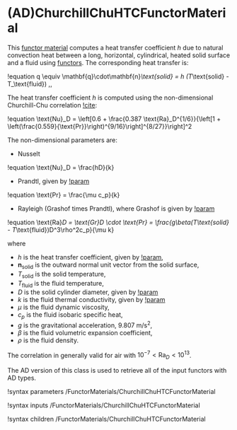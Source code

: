 # (AD)ChurchillChuHTCFunctorMaterial

This [functor material](/FunctorMaterials/index.md) computes a heat transfer coefficient $h$ due to natural convection heat between a long, horizontal, cylindrical, heated solid surface and a fluid using [functors](/Functors/index.md).  The corresponding heat transfer is:

!equation
q \equiv \mathbf{q}\cdot\mathbf{n}_\text{solid} = h (T_\text{solid} - T_\text{fluid}) \,,

The heat transfer coefficient $h$ is computed using the non-dimensional Churchill-Chu correlation [!cite](churchill1975):

!equation
\text{Nu}_D = \left[0.6 + \frac{0.387 \text{Ra}_D^{1/6}}{\left[1 + \left(\frac{0.559}{\text{Pr}}\right)^{9/16}\right]^{8/27}}\right]^2

The non-dimensional parameters are:

- Nusselt

!equation
\text{Nu}_D = \frac{hD}{k}

- Prandtl, given by [!param](/FunctorMaterials/ChurchillChuHTCFunctorMaterial/Pr)

!equation
\text{Pr} = \frac{\mu c_p}{k}

- Rayleigh (Grashof times Prandtl), where Grashof is  given by [!param](/FunctorMaterials/ChurchillChuHTCFunctorMaterial/Gr)

!equation
\text{Ra}_D = \text{Gr}_D \cdot \text{Pr} = \frac{g\beta(T_\text{solid} - T_\text{fluid})D^3\rho^2c_p}{\mu k}

where

- $h$ is the heat transfer coefficient, given by [!param](/FunctorMaterials/ChurchillChuHTCFunctorMaterial/htc_name),
- $\mathbf{n}_\text{solid}$ is the outward normal unit vector from the solid surface,
- $T_\text{solid}$ is the solid temperature,
- $T_\text{fluid}$ is the fluid temperature,
- $D$ is the solid cylinder diameter, given by [!param](/FunctorMaterials/ChurchillChuHTCFunctorMaterial/diameter)
- $k$ is the fluid thermal conductivity, given by [!param](/FunctorMaterials/ChurchillChuHTCFunctorMaterial/k_fluid)
- $\mu$ is the fluid dynamic viscosity,
- $c_p$ is the fluid isobaric specific heat,
- $g$ is the gravitational acceleration, 9.807 m/s$^2$,
- $\beta$ is the fluid volumetric expansion coefficient,
- $\rho$ is the fluid density.

The correlation in generally valid for air with $10^{-7}\lt \text{Ra}_D\lt 10^{13}$.

The AD version of this class is used to retrieve all of the input functors with AD types.

!syntax parameters /FunctorMaterials/ChurchillChuHTCFunctorMaterial

!syntax inputs /FunctorMaterials/ChurchillChuHTCFunctorMaterial

!syntax children /FunctorMaterials/ChurchillChuHTCFunctorMaterial


